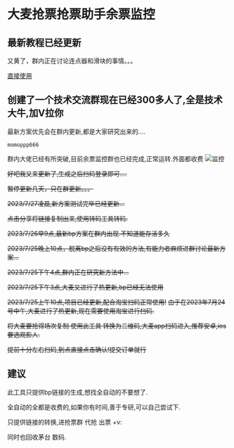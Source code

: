 # 大麦抢票抢票助手余票监控
## 最新教程已经更新

又黄了，群内正在讨论连点器和滑块的事情。。。

[直接使用](http://wen_wen_okok.gitee.io/daimai_qr)

## 创建了一个技术交流群现在已经300多人了,全是技术大牛,加V拉你

最新方案优先会在群内更新,都是大家研究出来的....

```
momoppp666
```
群内大佬已经有所突破,目前余票监控群也已经完成,正常运转.外面都收费
![监控](e7669b59580651fe58d6ecde80730a.jpg)
 
~~好吧我又来更新了,生成之后扫码登录即可....~~

~~暂停更新几天，只在群更新。。。~~

 ~~2023/7/27凌晨,新方案测试完毕已经更新...~~
 
 ~~点击分享将链接复制出来,使用转码工具转码.~~
 
~~2023/7/26早9点,最新bp方案在群内出现.不知道能存活多久~~
 
 ~~2023/7/25晚上10点，脱离bp之后没有有效的方法,有能力者麻烦进群讨论最新方案...~~
 
~~2023/7/25下午4点,群内正在研究新方法中...~~
 
 ~~2023/7/25下午3点,大麦又进行了热更新,bp已经无法使用~~
 
 ~~2023/7/25上午10点,项目已经更新,配合淘宝扫码正常使用!~~
  ~~由于在2023年7月24号中午,大麦进行了热更新,现在需要使用淘宝进行扫码.~~
 

 ~~将大麦要抢得场次复制 使用此工具 转换为二维码,大麦app扫码进入,推荐安卓,ios要选观影人.~~

~~提前十分左右扫码,到点直接点击确认!提交订单就行~~



  

## 建议

此工具只提供bp链接的生成,想找全自动的不要想了. 

全自动的全都是收费的,如果你有时间,善于专研,可以自己尝试下.

只提供链接的转换,进抢票群 代抢 出票 +v:

同时也回收茅台 数码.


